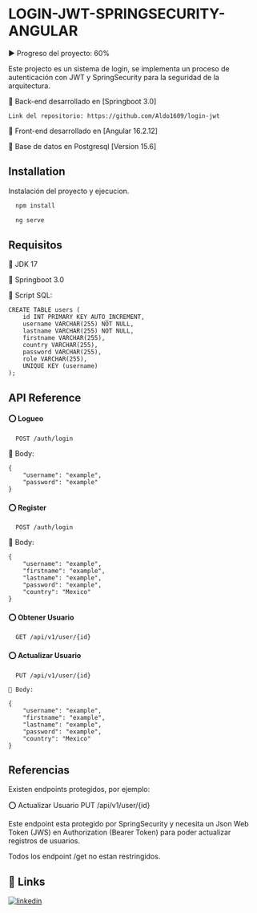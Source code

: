 
# LOGIN-JWT-SPRINGSECURITY-ANGULAR

▶️ Progreso del proyecto: 60%

Este projecto es un sistema de login, se implementa un proceso de autenticación con JWT y SpringSecurity para la seguridad de la arquitectura.

🔧 Back-end desarrollado en [Springboot 3.0]

    Link del repositorio: https://github.com/Aldo1609/login-jwt

🔧 Front-end desarrollado en  [Angular 16.2.12]


🔧 Base de datos en Postgresql [Version 15.6]






## Installation

Instalación del proyecto y ejecucion.

```bash
  npm install 
```

```bash
  ng serve
```
    
## Requisitos

📏 JDK 17

📏 Springboot 3.0

📏 Script SQL:

```
CREATE TABLE users (
    id INT PRIMARY KEY AUTO_INCREMENT,
    username VARCHAR(255) NOT NULL,
    lastname VARCHAR(255) NOT NULL,
    firstname VARCHAR(255),
    country VARCHAR(255),
    password VARCHAR(255),
    role VARCHAR(255),
    UNIQUE KEY (username)
);
```





## API Reference

#### ⭕ Logueo

```http
  POST /auth/login
```

🔗 Body:

```
{
    "username": "example",
    "password": "example"
}
```


#### ⭕ Register

```http
  POST /auth/login
```

🔗 Body:

```
{
    "username": "example",
    "firstname": "example",
    "lastname": "example",
    "password": "example",
    "country": "Mexico"
}
```

#### ⭕ Obtener Usuario

```http
  GET /api/v1/user/{id}
```

#### ⭕ Actualizar Usuario

```http
  PUT /api/v1/user/{id}
```
```
🔗 Body:

{
    "username": "example",
    "firstname": "example",
    "lastname": "example",
    "password": "example",
    "country": "Mexico"
}
```




## Referencias

Existen endpoints protegidos, por ejemplo:


⭕ Actualizar Usuario
  PUT /api/v1/user/{id}

Este endpoint esta protegido por SpringSecurity y necesita un Json Web Token (JWS) en Authorization (Bearer Token) para poder actualizar registros de usuarios.

Todos los endpoint /get no estan restringidos.



## 🔗 Links

[![linkedin](https://img.shields.io/badge/linkedin-0A66C2?style=for-the-badge&logo=linkedin&logoColor=white)](https://www.linkedin.com/in/aldo-isaias-becerra-campos-591621200/)


